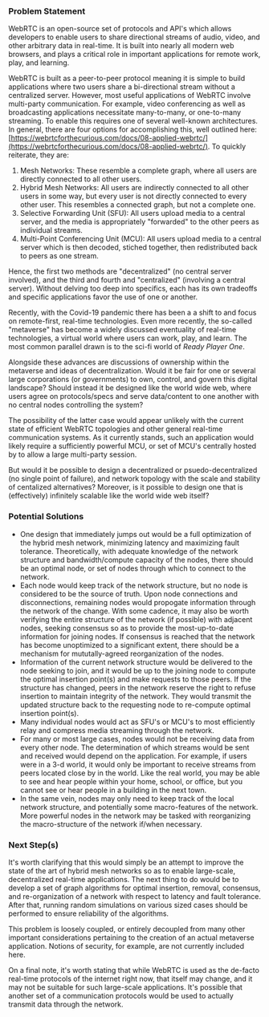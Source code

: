 ### Problem Statement

WebRTC is an open-source set of protocols and API's which allows developers to enable users to share directional streams of audio, video, and other arbitrary data in real-time. It is built into nearly all modern web browsers, and plays a critical role in important applications for remote work, play, and learning. 

WebRTC is built as a peer-to-peer protocol meaning it is simple to build applications where two users share a bi-directional stream without a centralized server. However, most useful applications of WebRTC involve multi-party communication. For example, video conferencing as well as broadcasting applications necessitate many-to-many, or one-to-many streaming. To enable this requires one of several well-known architectures. In general, there are four options for accomplishing this, well outlined here: [https://webrtcforthecurious.com/docs/08-applied-webrtc/](https://webrtcforthecurious.com/docs/08-applied-webrtc/). To quickly reiterate, they are: 
1) Mesh Networks: These resemble a complete graph, where all users are directly connected to all other users. 
2) Hybrid Mesh Networks: All users are indirectly connected to all other users in some way, but every user is not directly connected to every other user. This resembles a connected graph, but not a complete one.
3) Selective Forwarding Unit (SFU): All users upload media to a central server, and the media is appropriately "forwarded" to the other peers as individual streams.
4) Multi-Point Conferencing Unit (MCU): All users upload media to a central server which is then decoded, stiched together, then redistributed back to peers as one stream.

Hence, the first two methods are "decentralized" (no central server involved), and the third and fourth and "centralized" (involving a central server). Without delving too deep into specifics, each has its own tradeoffs and specific applications favor the use of one or another.

Recently, with the Covid-19 pandemic there has been a a shift to and focus on remote-first, real-time technologies. Even more recently, the so-called "metaverse" has become a widely discussed eventuality of real-time technologies, a virtual world where users can work, play, and learn. The most common parallel drawn is to the sci-fi world of *Ready Player One*. 

Alongside these advances are discussions of ownership within the metaverse and ideas of decentralization. Would it be fair for one or several large corporations (or governments) to own, control, and govern this digital landscape? Should instead it be designed like the world wide web, where users agree on protocols/specs and serve data/content to one another with no central nodes controlling the system? 

The possibility of the latter case would appear unlikely with the current state of efficient WebRTC topologies and other general real-time communication systems. As it currently stands, such an application would likely require a sufficiently powerful MCU, or set of MCU's centrally hosted by to allow a large multi-party session. 

But would it be possible to design a decentralized or psuedo-decentralized (no single point of failure), and network topology with the scale and stability of centalized alternatives? Moreover, is it possible to design one that is (effectively) infinitely scalable like the world wide web itself? 

### Potential Solutions

- One design that immediately jumps out would be a full optimization of the hybrid mesh network, minimizing latency and maximizing fault tolerance. Theoretically, with adequate knowledge of the network structure and bandwidth/compute capacity of the nodes, there should be an optimal node, or set of nodes through which to connect to the network.  
- Each node would keep track of the network structure, but no node is considered to be the source of truth. Upon node connections and disconnections, remaining nodes would propogate information through the network of the change. With some cadence, it may also be worth verifying the entire structure of the network (if possible) with adjacent nodes, seeking consensus so as to provide the most-up-to-date information for joining nodes. If consensus is reached that the network has become unoptimized to a significant extent, there should be a mechanism for mututally-agreed reorganization of the nodes.
- Information of the current network structure would be delivered to the node seeking to join, and it would be up to the joining node to compute the optimal insertion point(s) and make requests to those peers. If the structure has changed, peers in the network reserve the right to refuse insertion to maintain integrity of the network. They would transmit the updated structure back to the requesting node to re-compute optimal insertion point(s). 
- Many individual nodes would act as SFU's or MCU's to most efficiently relay and compress media streaming through the network. 
- For many or most large cases, nodes would not be receiving data from every other node. The determination of which streams would be sent and received would depend on the application. For example, if users were in a 3-d world, it would only be important to receive streams from peers located close by in the world. Like the real world, you may be able to see and hear people within your home, school, or office, but you cannot see or hear people in a building in the next town. 
- In the same vein, nodes may only need to keep track of the local network structure, and potentially some macro-features of the network. More powerful nodes in the network may be tasked with reorganizing the macro-structure of the network if/when necessary.

### Next Step(s)

It's worth clarifying that this would simply be an attempt to improve the state of the art of hybrid mesh networks so as to enable large-scale, decentralized real-time applications. The next thing to do would be to develop a set of graph algorithms for optimal insertion, removal, consensus, and re-organization of a network with respect to latency and fault tolerance. After that, running random simulations on various sized cases should be performed to ensure reliability of the algorithms. 

This problem is loosely coupled, or entirely decoupled from many other important considerations pertaining to the creation of an actual metaverse application. Notions of security, for example, are not currently included here.

On a final note, it's worth stating that while WebRTC is used as the de-facto real-time protocols of the internet right now, that itself may change, and it may not be suitable for such large-scale applications. It's possible that another set of a communication protocols would be used to actually transmit data through the network. 